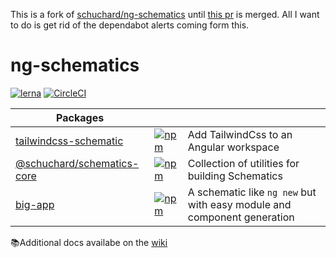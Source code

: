 This is a fork of [schuchard/ng-schematics](https://github.com/schuchard/ng-schematics) until [this pr](https://github.com/schuchard/ng-schematics/pull/36) is merged. All I want to do is get rid of the dependabot alerts coming form this.

# ng-schematics

[![lerna](https://img.shields.io/badge/maintained%20with-lerna-cc00ff.svg)](https://lerna.js.org/)
[![CircleCI](https://circleci.com/gh/schuchard/ng-schematics.svg?style=svg)](https://circleci.com/gh/schuchard/ng-schematics)

| Packages                         |                                                                                                                                 |                                                                         |
| -------------------------------- | ------------------------------------------------------------------------------------------------------------------------------- | ----------------------------------------------------------------------- |
| [tailwindcss-schematic][tcss]    | [![npm](https://img.shields.io/npm/v/tailwindcss-schematic.svg)](https://www.npmjs.com/package/tailwindcss-schematic)           | Add TailwindCss to an Angular workspace                                 |
| [@schuchard/schematics-core][sc] | [![npm](https://img.shields.io/npm/v/@schuchard/schematics-core.svg)](https://www.npmjs.com/package/@schuchard/schematics-core) | Collection of utilities for building Schematics                         |
| [big-app][big-app]               | [![npm](https://img.shields.io/npm/v/big-app.svg)](https://www.npmjs.com/package/big-app)                                       | A schematic like `ng new` but with easy module and component generation |

📚Additional docs availabe on the [wiki](https://github.com/schuchard/ng-schematics/wiki)

[tcss]: packages/tailwindcss-schematic
[sc]: packages/schematics-core
[big-app]: packages/big-app
